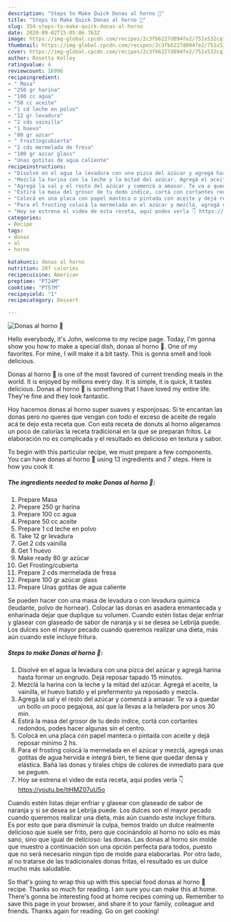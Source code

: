 ```yaml
---
description: "Steps to Make Quick Donas al horno 🍩"
title: "Steps to Make Quick Donas al horno 🍩"
slug: 354-steps-to-make-quick-donas-al-horno
date: 2020-09-02T15:05:06.763Z
image: https://img-global.cpcdn.com/recipes/2c3fb6227d094fe2/751x532cq70/donas-al-horno-🍩-foto-principal.jpg
thumbnail: https://img-global.cpcdn.com/recipes/2c3fb6227d094fe2/751x532cq70/donas-al-horno-🍩-foto-principal.jpg
cover: https://img-global.cpcdn.com/recipes/2c3fb6227d094fe2/751x532cq70/donas-al-horno-🍩-foto-principal.jpg
author: Rosetta Kelley
ratingvalue: 4
reviewcount: 16996
recipeingredient:
- " Masa"
- "250 gr harina"
- "100 cc agua"
- "50 cc aceite"
- "1 cd leche en polvo"
- "12 gr levadura"
- "2 cds vainilla"
- "1 huevo"
- "80 gr azcar"
- " Frostingcubierta"
- "2 cds mermelada de fresa"
- "100 gr azcar glass"
- "Unas gotitas de agua caliente"
recipeinstructions:
- "Disolvé en el agua la levadura con una pizca del azúcar y agregá harina hasta formar un engrudo. Dejá reposar tapado 15 minutos."
- "Mezclá la harina con la leche y la mitad del azúcar. Agregá el aceite, la vainilla, el huevo batido y el prefermento ya reposado y mezcla."
- "Agregá la sal y el resto del azúcar y comenzá a amasar. Te va a quedar un bollo un poco pegajosa, así que la llevas a la heladera por unos 30 min."
- "Estirá la masa del grosor de tu dedo indice, cortá con cortantes redondos, podes hacer algunas sin el centro."
- "Colocá en una placa con papel manteca o pintada con aceite y dejá reposar mínimo 2 hs."
- "Para el frosting colocá la mermelada en el azúcar y mezclá, agregá unas gotitas de agua hervida e integrá bien, te tiene que quedar densa y elástica. Bañá las donas y tirales chips de colores de inmediato para que se peguen."
- "Hoy se estrena el video de esta receta, aquí podes verla 👇 https://youtu.be/ItHMZ07uU5o"
categories:
- Recipe
tags:
- donas
- al
- horno

katakunci: donas al horno 
nutrition: 287 calories
recipecuisine: American
preptime: "PT24M"
cooktime: "PT57M"
recipeyield: "1"
recipecategory: Dessert

---
```



![Donas al horno 🍩](https://img-global.cpcdn.com/recipes/2c3fb6227d094fe2/751x532cq70/donas-al-horno-🍩-foto-principal.jpg)

Hello everybody, it's John, welcome to my recipe page. Today, I'm gonna show you how to make a special dish, donas al horno 🍩. One of my favorites. For mine, I will make it a bit tasty. This is gonna smell and look delicious.

Donas al horno 🍩 is one of the most favored of current trending meals in the world. It is enjoyed by millions every day. It is simple, it is quick, it tastes delicious. Donas al horno 🍩 is something that I have loved my entire life. They're fine and they look fantastic.

Hoy hacemos donas al horno super suaves y esponjosas. Si te encantan las donas pero no queres que vengan con todo el exceso de aceite de regalo acá te dejo esta receta que. Con esta receta de donuts al horno aligeramos un poco de calorías la receta tradicional en la que se preparan fritos. La elaboración no es complicada y el resultado es delicioso en textura y sabor.


To begin with this particular recipe, we must prepare a few components. You can have donas al horno 🍩 using 13 ingredients and 7 steps. Here is how you cook it.

<!--inarticleads1-->

##### The ingredients needed to make Donas al horno 🍩:

1. Prepare  Masa
1. Prepare 250 gr harina
1. Prepare 100 cc agua
1. Prepare 50 cc aceite
1. Prepare 1 cd leche en polvo
1. Take 12 gr levadura
1. Get 2 cds vainilla
1. Get 1 huevo
1. Make ready 80 gr azúcar
1. Get  Frosting/cubierta
1. Prepare 2 cds mermelada de fresa
1. Prepare 100 gr azúcar glass
1. Prepare Unas gotitas de agua caliente


Se pueden hacer con una masa de levadura o con levadura quimica (leudante, polvo de hornear). Colocar las donas en asadera enmantecada y enharinada dejar que duplique su volumen. Cuando estén listas dejar enfriar y glasear con glaseado de sabor de naranja y si se desea se Lebrija puede. Los dulces son el mayor pecado cuando queremos realizar una dieta, más aún cuando este incluye fritura. 

<!--inarticleads2-->

##### Steps to make Donas al horno 🍩:

1. Disolvé en el agua la levadura con una pizca del azúcar y agregá harina hasta formar un engrudo. Dejá reposar tapado 15 minutos.
1. Mezclá la harina con la leche y la mitad del azúcar. Agregá el aceite, la vainilla, el huevo batido y el prefermento ya reposado y mezcla.
1. Agregá la sal y el resto del azúcar y comenzá a amasar. Te va a quedar un bollo un poco pegajosa, así que la llevas a la heladera por unos 30 min.
1. Estirá la masa del grosor de tu dedo indice, cortá con cortantes redondos, podes hacer algunas sin el centro.
1. Colocá en una placa con papel manteca o pintada con aceite y dejá reposar mínimo 2 hs.
1. Para el frosting colocá la mermelada en el azúcar y mezclá, agregá unas gotitas de agua hervida e integrá bien, te tiene que quedar densa y elástica. Bañá las donas y tirales chips de colores de inmediato para que se peguen.
1. Hoy se estrena el video de esta receta, aquí podes verla 👇 https://youtu.be/ItHMZ07uU5o


Cuando estén listas dejar enfriar y glasear con glaseado de sabor de naranja y si se desea se Lebrija puede. Los dulces son el mayor pecado cuando queremos realizar una dieta, más aún cuando este incluye fritura. Es por esto que para disminuir la culpa, hemos traído un dulce realmente delicioso que suele ser frito, pero que cocinándolo al horno no sólo es más sano, sino que igual de delicioso: las donas. Las donas al horno sin molde que muestro a continuación son una opción perfecta para todos, puesto que no será necesario ningún tipo de molde para elaborarlas. Por otro lado, al no tratarse de las tradicionales donas fritas, el resultado es un dulce mucho más saludable. 

So that's going to wrap this up with this special food donas al horno 🍩 recipe. Thanks so much for reading. I am sure you can make this at home. There's gonna be interesting food at home recipes coming up. Remember to save this page in your browser, and share it to your family, colleague and friends. Thanks again for reading. Go on get cooking!
